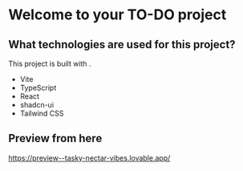 # Welcome to your TO-DO project

## What technologies are used for this project?

This project is built with .

- Vite
- TypeScript
- React
- shadcn-ui
- Tailwind CSS

## Preview from here 

https://preview--tasky-nectar-vibes.lovable.app/
